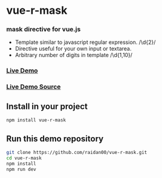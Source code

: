 # vue-r-mask
### mask directive for vue.js

* Template similar to javascript regular expression. /\d{2}/
* Directive useful for your own input or textarea.
* Arbitrary number of digits in template /\d{1,10}/

### [Live Demo](https://raidan00.github.io/vue-r-mask/)
### [Live Demo Source](https://github.com/raidan00/vue-r-mask/blob/master/src/components/TestInput.vue)
## Install in your project
```
npm install vue-r-mask
```
## Run this demo repository
``` bash
git clone https://github.com/raidan00/vue-r-mask.git
cd vue-r-mask
npm install
npm run dev
```
